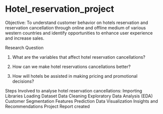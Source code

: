 # Hotel_reservation_project
Objective: To understand customer behavior on hotels reservation and reservation cancellation through online and offline medium of various western countries and identify opportunities to enhance user experience and increase sales.


Research Question 

1. What are the variables that affect hotel reservation cancellations? 

2. How can we make hotel reservations cancellations better? 

3. How will hotels be assisted in making pricing and promotional decisions? 

Steps Involved to analyse hotel reservation cancellations:
 Importing Libraries
 Loading Dataset
 Data Cleaning
 Exploratory Data Analysis (EDA)
 Customer Segmentation
 Features Prediction
 Data Visualization
 Insights and Recommendations
 Project Report created
